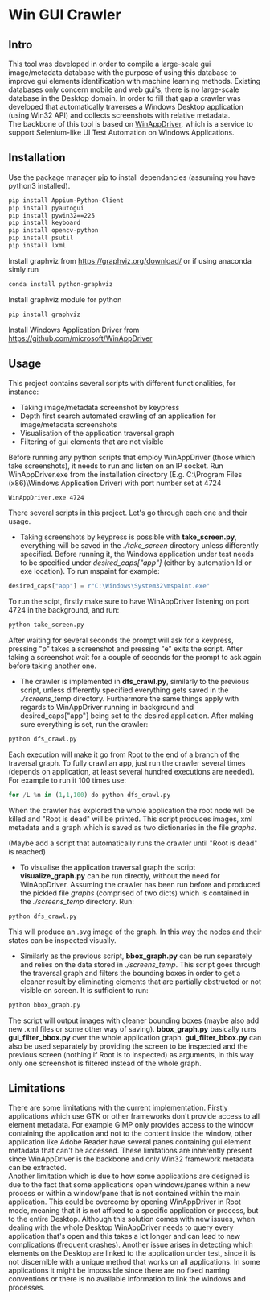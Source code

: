 # Win GUI Crawler

## Intro

This tool was developed in order to compile a large-scale gui image/metadata database with the purpose of using this database to improve gui elements identification with machine learning methods. Existing databases only concern mobile and web gui's, there is no large-scale database in the Desktop domain. In order to fill that gap a crawler was developed that automatically traverses a Windows Desktop application (using Win32 API) and collects screenshots with relative metadata. </br>
The backbone of this tool is based on [WinAppDriver](https://github.com/microsoft/WinAppDriver), which is a service to support Selenium-like UI Test Automation on Windows Applications.  



## Installation

Use the package manager [pip](https://pip.pypa.io/en/stable/) to install dependancies (assuming you have python3 installed).

```bash
pip install Appium-Python-Client
pip install pyautogui
pip install pywin32==225
pip install keyboard
pip install opencv-python
pip install psutil
pip install lxml
```
Install graphviz from https://graphviz.org/download/ or if using anaconda simly run
```bash
conda install python-graphviz
```
Install graphviz module for python
```bash
pip install graphviz
```
Install Windows Application Driver from https://github.com/microsoft/WinAppDriver

## Usage

This project contains several scripts with different functionalities, for instance:
- Taking image/metadata screenshot by keypress
- Depth first search automated crawling of an application for image/metadata screenshots
- Visualisation of the application traversal graph
- Filtering of gui elements that are not visible

Before running any python scripts that employ WinAppDriver (those which take screenshots), it needs to run and listen on an IP socket.
Run WinAppDriver.exe from the installation directory (E.g. C:\Program Files (x86)\Windows Application Driver) with port number set at 4724
```bash
WinAppDriver.exe 4724
```
There several scripts in this project. Let's go through each one and their usage.

- Taking screenshots by keypress is possible with **take_screen.py**, everything will be saved in the *./take_screen* directory unless differently specified. Before running it, the Windows application under test needs to be specified under *desired_caps["app"]* (either by automation Id or exe location). To run mspaint for example:
```Python
desired_caps["app"] = r"C:\Windows\System32\mspaint.exe"
```
To run the scipt, firstly make sure to have WinAppDriver listening on port 4724 in the background, and run:
```Python
python take_screen.py
```
After waiting for several seconds the prompt will ask for a keypress, pressing "p" takes a screenshot and pressing "e" exits the script. After taking a screenshot wait for a couple of seconds for the prompt to ask again before taking another one.

- The crawler is implemented in **dfs_crawl.py**, similarly to the previous script, unless differently specified everything gets saved in the *./screens*_temp directory. Furthermore the same things apply with regards to WinAppDriver running in background and desired_caps["app"] being set to the desired application. After making sure everything is set, run the crawler:
```Python
python dfs_crawl.py
```
Each execution will make it go from Root to the end of a branch of the traversal graph. To fully crawl an app, just run the crawler several times (depends on application, at least several hundred executions are needed). For example to run it 100 times use:
```Python
for /L %n in (1,1,100) do python dfs_crawl.py
```
When the crawler has explored the whole application the root node will be killed and "Root is dead" will be printed. This script produces images, xml metadata and a graph which is saved as two dictionaries in the file *graphs*.

(Maybe add a script that automatically runs the crawler until "Root is dead" is reached)

- To visualise the application traversal graph the script **visualize_graph.py** can be run directly, without the need for WinAppDriver. Assuming the crawler has been run before and produced the pickled file *graphs* (comprised of two dicts) which is contained in the *./screens_temp* directory. Run:
```Python
python dfs_crawl.py
```
This will produce an .svg image of the graph. In this way the nodes and their states can be inspected visually.

- Similarly as the previous script, **bbox_graph.py** can be run separately and relies on the data stored in *./screens_temp*. This script goes through the traversal graph and filters the bounding boxes in order to get a cleaner result by eliminating elements that are partially obstructed or not visible on screen. It is sufficient to run:
```Python
python bbox_graph.py
```
The script will output images with cleaner bounding boxes (maybe also add new .xml files or some other way of saving). **bbox_graph.py** basically runs **gui_filter_bbox.py** over the whole application graph.  **gui_filter_bbox.py** can also be used separately by providing the screen to be inspected and the previous screen (nothing if Root is to inspected) as arguments, in this way only one screenshot is filtered instead of the whole graph.

## Limitations

There are some limitations with the current implementation. Firstly applications which use GTK or other frameworks don't provide access to all element metadata. For example GIMP only provides access to the window containing the application and not to the content inside the window, other application like Adobe Reader have several panes containing gui element metadata that can't be accessed. These limitations are inherently present since WinAppDriver is the backbone and only Win32 framework metadata can be extracted. <br>
Another limitation which is due to how some applications are designed is due to the fact that some applications open windows/panes within a new process or within a window/pane that is not contained within the main application. This could be overcome by opening WinAppDriver in Root mode, meaning that it is not affixed to a specific application or process, but to the entire Desktop. Although this solution comes with new issues, when dealing with the whole Desktop WinAppDriver needs to query every application that's open and this takes a lot longer and can lead to new complications (frequent crashes). Another issue arises in detecting which elements on the Desktop are linked to the application under test, since it is not discernible with a unique method that works on all applications. In some applications it might be impossible since there are no fixed naming conventions or there is no available information to link the windows and processes. 
